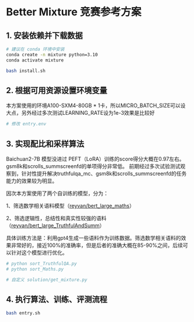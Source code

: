 # Better Mixture 竞赛参考方案

## 1. 安装依赖并下载数据

```bash
# 建议在 conda 环境中安装
conda create -n mixture python=3.10
conda activate mixture

bash install.sh
```

## 2. 根据可用资源设置环境变量

本方案使用的环境A100-SXM4-80GB * 1卡，所以MICRO_BATCH_SIZE可以设大点，另外经过多次测试LEARNING_RATE设为1e-3效果是比较好

```bash
# 修改 entry.env
```

## 3. 实现配比和采样算法
Baichuan2-7B 模型没进过 PEFT（LoRA）训练的score得分大概在0.97左右。gsm8k和scrolls_summscreenfd的单项得分非常低。
前期经过多次试验测试观察到，针对性提升解决truthfulqa_mc、gsm8k和scrolls_summscreenfd的任务能力的效果较为明显。

因次本方案使用了两个自训练的模型，分为：

1、筛选数学相关语料模型（[reyvan/bert_large_maths](https://huggingface.co/reyvan/bert_large_maths)）

2、筛选逻辑性，总结性和真实性较强的语料（[reyvan/bert_large_TruthfulAndSumm](https://huggingface.co/reyvan/bert_large_TruthfulAndSumm)）

具体训练方法是：利用gpt4生成一些语料作为训练数据。筛选数学相关语料的效果非常好的，接近100%的准确率，但是后者的准确大概在85-90%之间，后续可以针对这个模型进行优化。

```bash
# python sort_TruthfulQA.py
# python sort_Maths.py
```

```bash
# 自定义 solution/get_mixture.py
```



## 4. 执行算法、训练、评测流程
```bash
bash entry.sh
```

